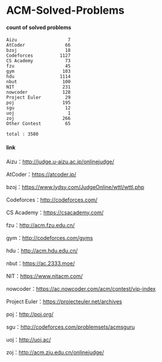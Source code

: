 ﻿# ACM-Solved-Problems

#### count of solved problems
	Aizu                   7
	AtCoder               66
	bzoj                  18
	Codeforces          1127
	CS Academy            73
	fzu                   45
	gym                  103
	hdu                 1114
	nbut                 100
	NIT                  231
	nowcoder             128
	Project Euler         29
	poj                  195
	sgu                   12
	uoj                    1
	zoj                  266
	Other Contest         65

`total : 3580`


#### link

Aizu：http://judge.u-aizu.ac.jp/onlinejudge/

AtCoder：https://atcoder.jp/

bzoj：https://www.lydsy.com/JudgeOnline/wttl/wttl.php

Codeforces：http://codeforces.com/

CS Academy：https://csacademy.com/

fzu：http://acm.fzu.edu.cn/

gym：http://codeforces.com/gyms

hdu：http://acm.hdu.edu.cn/

nbut：https://ac.2333.moe/

NIT：https://www.nitacm.com/

nowcoder：https://ac.nowcoder.com/acm/contest/vip-index

Project Euler：https://projecteuler.net/archives

poj：http://poj.org/

sgu：http://codeforces.com/problemsets/acmsguru

uoj：http://uoj.ac/

zoj：http://acm.zju.edu.cn/onlinejudge/